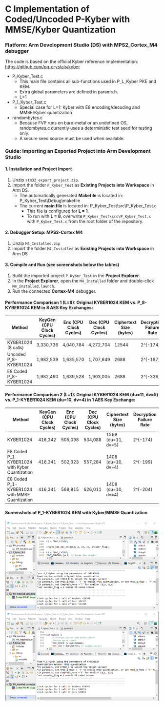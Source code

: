 # C Implementation of Coded/Uncoded P-Kyber with MMSE/Kyber Quantization
### Flatform: Arm Development Studio (DS) with MPS2_Cortex_M4 debugger
The code is based on the official Kyber reference implementation: https://github.com/pq-crystals/kyber
- P_Kyber_Test.c
  - This main file contains all sub-functions used in P_L_Kyber PKE and KEM.
  - Extra global parameters are defined in params.h.
  - L>1
- P_1_Kyber_Test.c
  - Special case for L=1: Kyber with E8 encoding/decoding and MMSE/Kyber quantization
- randombytes.c
  - Because FVP runs on bare-metal or an undefined OS, randombytes.c currently uses a deterministic test seed for testing only.
  - A secure seed source must be used when available.

### Guide: Importing an Exported Project into Arm Development Studio
#### 1. Installation and Project Import
1. Unzip `stm32_export_project.zip`.
2. Import the folder `P_Kyber_Test` as **Existing Projects into Workspace** in Arm DS.
   - The automatically generated **Makefile** is located in: P_Kyber_Test\Debug\makefile
   - The current **main file** is located in: P_Kyber_Test\src\P_Kyber_Test.c
     - This file is configured for **L = 1**.
     - To run with **L = 8**,  overwrite `P_Kyber_Test\src\P_Kyber_Test.c` with `P_Kyber_Test.c` from the root folder of the repository.

#### 2. Debugger Setup: MPS2-Cortex M4
1. Unzip `M4_Installed.zip`
2. import the folder `M4_Installed` as **Existing Projects into Workspace** in Arm DS

#### 3. Compile and Run (see screenshots below the tables)
1. Build the imported project `P_Kyber_Test` in the **Project Explorer**.  
2. In the **Project Explorer**, open the `M4_Installed` folder and double-click `M4_Installed.launch`. 
3. Run the connected **Cortex-M4** debugger. 

#### Performance Comparison 1 (L=8): Original KYBER1024 KEM vs. P_8-KYBER1024 KEM in 8 AES Key Exchanges:
| Method                 | KeyGen (CPU Clock Cycles)| Enc (CPU Clock Cycles) | Dec (CPU Clock Cycles) |Ciphertext Size (bytes) |Decryption Failure Rate |
|----------------------- |--------------------------|------------------------|------------------------|------------------------|------------------------|
| KYBER1024 (8 calls)    | 3,330,736                | 4,040,784              | 4,272,704              |12544                   | 2^{-174}               |
| Uncoded P_8-KYBER1024  | 1,982,539                | 1,635,570              | 1,707,649              |2688                    | 2^{-187}               |
| E8 Coded P_8-KYBER1024 | 1,982,490                | 1,639,528              | 1,903,005              |2688                    | 2^{-336}               |
 
#### Performance Comparison 2 (L=1): Original KYBER1024 KEM (du=11, dv=5) vs. P_1-KYBER1024 KEM (du=10, dv=4) in 1 AES Key Exchange:
| Method                                         | KeyGen (CPU Clock Cycles)| Enc (CPU Clock Cycles) | Dec (CPU Clock Cycles) |Ciphertext Size (bytes) |Decryption Failure Rate |
|------------------------------------------------|--------------------------|------------------------|------------------------|------------------------|------------------------|
| KYBER1024                                      | 416,342                  | 505,098                | 534,088                |1568  (du=11, dv=5)     | 2^{-174}               |
| E8 Coded P_1 KYBER1024 with Kyber Quantization | 416,341                  | 502,323                | 557,284                |1408  (du=10, dv=4)     | 2^{-199}               |
| E8 Coded P_1-KYBER1024 with MMSE Quantization  | 416,341                  | 568,915                | 626,011                |1408  (du=10, dv=4)     | 2^{-204}               |

#### Screenshots of P_1-KYBER1024 KEM with Kyber/MMSE Quantization
<img src="Arm_DS_screenshot_P1_KQ.png" width="600">
<img src="Arm_DS_screenshot_P1_MMSEQ.png" width="600">

